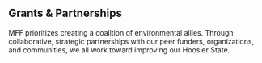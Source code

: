 ## Grants & Partnerships

MFF prioritizes creating a coalition of environmental allies. Through collaborative, strategic partnerships with our peer funders, organizations, and communities, we all work toward improving our Hoosier State.
